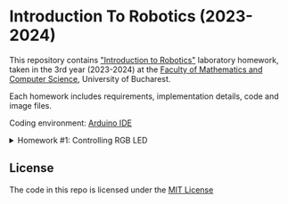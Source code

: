 # Introduction To Robotics (2023-2024)

This repository contains <a href="https://www.facebook.com/unibuc.robotics/">"Introduction to Robotics"</a> laboratory homework, taken in the 3rd year (2023-2024) at the <a href="https://fmi.unibuc.ro/en/">Faculty of Mathematics and Computer Science</a>, University of Bucharest. 

Each homework includes requirements, implementation details, code and image files.

Coding environment: <a href="https://www.arduino.cc/en/software">Arduino IDE</a>

<details>

<summary>
Homework #1: Controlling RGB LED
</summary>

## Controlling RGB LED :rotating_light:

### Components
* Arduino Uno
* RGB LED 
* Potentiometers
* Resistors and wires

### Technical Task

* Use a separate potentiometer for controlling each color of the RGB LED:Red,Green, andBlue.  This control must leveragedigital electronics.  Specifically,you  need  to  read  the  potentiometer’s  value  with  Arduino  and  then  write  amapped value to the LED pins.

### Setup

:exclamation: The configuration described below corresponds to an RGB LED with a common cathode.

![](https://github.com/radubuzas/IntroductionToRobotics/blob/master/Assets/circuit.png)

![](https://github.com/radubuzas/IntroductionToRobotics/blob/master/Assets/front.jpg)
*
![](https://github.com/radubuzas/IntroductionToRobotics/blob/master/Assets/back.jpg)

:exclamation: If you are using a comman anode RGB LED, make sure to connect it to 5V instead of GND :exclamation:

### [DEMO](https://youtu.be/Rtv_YgjhBqY)
[![](https://img.youtube.com/vi/Rtv_YgjhBqY/1.jpg)](https://youtu.be/Rtv_YgjhBqY)

### [Code](https://github.com/radubuzas/IntroductionToRobotics/Homework/Homework1.ino)


</details>

## License
The code in this repo is licensed under the [MIT License](LICENSE)
